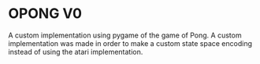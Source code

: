 # OPONG V0

A custom implementation using pygame of the game of Pong. A custom implementation was made in order to make a custom state space encoding instead of using the atari implementation.

